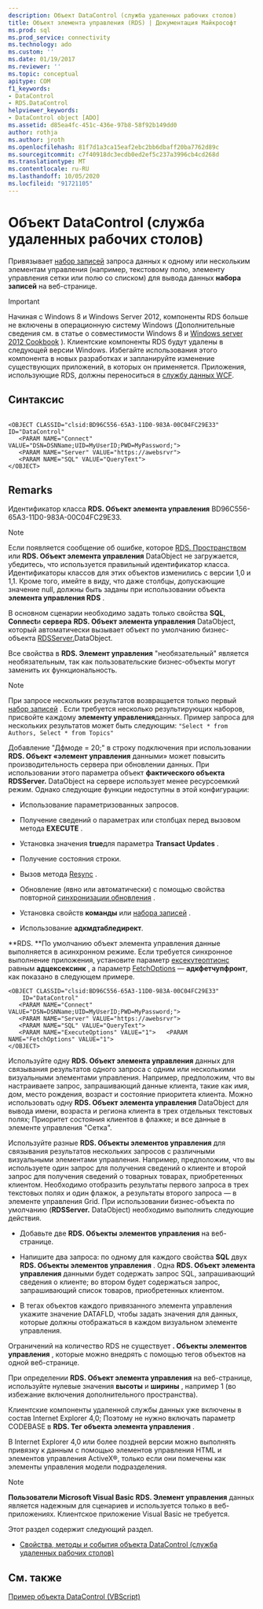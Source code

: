 ```yaml
---
description: Объект DataControl (служба удаленных рабочих столов)
title: Объект элемента управления (RDS) | Документация Майкрософт
ms.prod: sql
ms.prod_service: connectivity
ms.technology: ado
ms.custom: ''
ms.date: 01/19/2017
ms.reviewer: ''
ms.topic: conceptual
apitype: COM
f1_keywords:
- DataControl
- RDS.DataControl
helpviewer_keywords:
- DataControl object [ADO]
ms.assetid: d85ea4fc-451c-436e-97b8-58f92b149dd0
author: rothja
ms.author: jroth
ms.openlocfilehash: 81f7d1a3ca15eaf2ebc2bb6dbaff20ba7762d89c
ms.sourcegitcommit: c7f40918dc3ecdb0ed2ef5c237a3996cb4cd268d
ms.translationtype: MT
ms.contentlocale: ru-RU
ms.lasthandoff: 10/05/2020
ms.locfileid: "91721105"
---
```

# <a name="datacontrol-object-rds"></a>Объект DataControl (служба удаленных рабочих столов)
Привязывает [набор записей](../ado-api/recordset-object-ado.md) запроса данных к одному или нескольким элементам управления (например, текстовому полю, элементу управления сетки или полю со списком) для вывода данных **набора записей** на веб-странице.  
  
> [!IMPORTANT]
>  Начиная с Windows 8 и Windows Server 2012, компоненты RDS больше не включены в операционную систему Windows (Дополнительные сведения см. в статье о совместимости Windows 8 и [Windows server 2012 Cookbook](https://www.microsoft.com/download/details.aspx?id=27416) ). Клиентские компоненты RDS будут удалены в следующей версии Windows. Избегайте использования этого компонента в новых разработках и запланируйте изменение существующих приложений, в которых он применяется. Приложения, использующие RDS, должны переноситься в [службу данных WCF](/dotnet/framework/wcf/).  
  
## <a name="syntax"></a>Синтаксис  
  
```  
  
<OBJECT CLASSID="clsid:BD96C556-65A3-11D0-983A-00C04FC29E33" ID="DataControl"  
   <PARAM NAME="Connect" VALUE="DSN=DSNName;UID=MyUserID;PWD=MyPassword;">  
   <PARAM NAME="Server" VALUE="https://awebsrvr">  
   <PARAM NAME="SQL" VALUE="QueryText">  
</OBJECT>  
```  
  
## <a name="remarks"></a>Remarks  
 Идентификатор класса **RDS. Объект элемента управления** BD96C556-65A3-11D0-983A-00C04FC29E33.  
  
> [!NOTE]
>  Если появляется сообщение об ошибке, которое [RDS. Пространством](./dataspace-object-rds.md) или **RDS. Объект элемента управления** DataObject не загружается, убедитесь, что используется правильный идентификатор класса. Идентификаторы классов для этих объектов изменились с версии 1,0 и 1,1. Кроме того, имейте в виду, что даже столбцы, допускающие значение null, должны быть заданы при использовании объекта **элемента управления RDS** .  
  
 В основном сценарии необходимо задать только свойства **SQL**, **Connect**и **сервера** **RDS. Объект элемента управления** DataObject, который автоматически вызывает объект по умолчанию бизнес-объекта [RDSServer.](./datafactory-object-rdsserver.md)DataObject.  
  
 Все свойства в **RDS. Элемент управления** "необязательный" является необязательным, так как пользовательские бизнес-объекты могут заменить их функциональность.  
  
> [!NOTE]
>  При запросе нескольких результатов возвращается только первый [набор записей](../ado-api/recordset-object-ado.md) . Если требуется несколько результирующих наборов, присвойте каждому **элементу управления**данных. Пример запроса для нескольких результатов может быть следующим: `"Select * from Authors, Select * from Topics"`  
  
 Добавление "Дфмоде = 20;" в строку подключения при использовании **RDS. Объект «элемент управления** данными» может повысить производительность сервера при обновлении данных. При использовании этого параметра объект **фактического объекта RDSServer.** DataObject на сервере использует менее ресурсоемкий режим. Однако следующие функции недоступны в этой конфигурации:  
  
-   Использование параметризованных запросов.  
  
-   Получение сведений о параметрах или столбцах перед вызовом метода **EXECUTE** .  
  
-   Установка значения **true**для параметра **Transact Updates** .  
  
-   Получение состояния строки.  
  
-   Вызов метода [Resync](../ado-api/resync-method.md) .  
  
-   Обновление (явно или автоматически) с помощью свойства повторной [синхронизации обновления](../ado-api/update-resync-property-dynamic-ado.md) .  
  
-   Установка свойств **команды** или [набора записей](./recordset-sourcerecordset-properties-rds.md) .  
  
-   Использование **адкмдтабледирект**.  
  
 **RDS. **По умолчанию объект элемента управления данные выполняется в асинхронном режиме. Если требуется синхронное выполнение приложения, установите параметр [ексекутеоптионс](./executeoptions-property-rds.md) равным **адцексексинк** , а параметр [FetchOptions](./fetchoptions-property-rds.md) — **адкфетчупфронт**, как показано в следующем примере.  
  
```  
<OBJECT CLASSID="clsid:BD96C556-65A3-11D0-983A-00C04FC29E33"   
    ID="DataControl"  
   <PARAM NAME="Connect" VALUE="DSN=DSNName;UID=MyUserID;PWD=MyPassword;">  
   <PARAM NAME="Server" VALUE="https://awebsrvr">  
   <PARAM NAME="SQL" VALUE="QueryText">  
   <PARAM NAME="ExecuteOptions" VALUE="1">   <PARAM NAME="FetchOptions" VALUE="1">  
</OBJECT>  
```  
  
 Используйте одну **RDS. Объект элемента управления** данных для связывания результатов одного запроса с одним или несколькими визуальными элементами управления. Например, предположим, что вы настраиваете запрос, запрашивающий данные клиента, такие как имя, дом, место рождения, возраст и состояние приоритета клиента. Можно использовать одну **RDS. Объект элемента управления** DataObject для вывода имени, возраста и региона клиента в трех отдельных текстовых полях; Приоритет состояния клиентов в флажке; и все данные в элементе управления "Сетка".  
  
 Используйте разные **RDS. Объекты элементов управления** для связывания результатов нескольких запросов с различными визуальными элементами управления. Например, предположим, что вы используете один запрос для получения сведений о клиенте и второй запрос для получения сведений о товарных товарах, приобретенных клиентом. Необходимо отобразить результаты первого запроса в трех текстовых полях и один флажок, а результаты второго запроса — в элементе управления Grid. При использовании бизнес-объекта по умолчанию (**RDSServer.** DataObject) необходимо выполнить следующие действия.  
  
-   Добавьте две **RDS. Объекты элементов управления** на веб-странице.  
  
-   Напишите два запроса: по одному для каждого свойства **SQL** двух **RDS. Объекты элементов управления** . Одна **RDS. Объект элемента управления** данными будет содержать запрос SQL, запрашивающий сведения о клиенте; во втором будет содержаться запрос, запрашивающий список товаров, приобретенных клиентом.  
  
-   В тегах объектов каждого привязанного элемента управления укажите значение DATAFLD, чтобы задать значения для данных, которые должны отображаться в каждом визуальном элементе управления.  
  
 Ограничений на количество RDS не существует **. Объекты элементов управления** , которые можно внедрять с помощью тегов объектов на одной веб-странице.  
  
 При определении **RDS. Объект элемента управления** на веб-странице, используйте нулевые значения **высоты** и **ширины** , например 1 (во избежание включения дополнительного пространства).  
  
 Клиентские компоненты удаленной службы данных уже включены в состав Internet Explorer 4,0; Поэтому не нужно включать параметр CODEBASE в **RDS. Тег объекта элемента управления** .  
  
 В Internet Explorer 4,0 или более поздней версии можно выполнять привязку к данным с помощью элементов управления HTML и элементов управления ActiveX®, только если они помечены как элементы управления модели подразделения.  
  
> [!NOTE]
>  **Пользователи Microsoft Visual Basic** **RDS. Элемент управления** данных является надежным для сценариев и используется только в веб-приложениях. Клиентское приложение Visual Basic не требуется.  
  
 Этот раздел содержит следующий раздел.  
  
-   [Свойства, методы и события объекта DataControl (служба удаленных рабочих столов)](./datacontrol-object-rds-properties-methods-and-events.md)  
  
## <a name="see-also"></a>См. также  
 [Пример объекта DataControl (VBScript)](./datacontrol-object-example-vbscript.md)